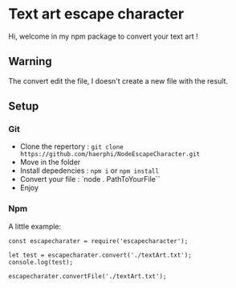 # Text art escape character
Hi, welcome in my npm package to convert your text art !
## Warning
The convert edit the file, I doesn't create a new file with the result.
## Setup
### Git
 - Clone the repertory : `git clone https://github.com/haerphi/NodeEscapeCharacter.git`
 - Move in the folder
 - Install depedencies : `npm i` or `npm install`
 - Convert your file : `node . PathToYourFile``
 - Enjoy
### Npm
A little example:
```
const escapecharater = require('escapecharacter');

let test = escapecharater.convert('./textArt.txt');
console.log(test);

escapecharater.convertFile('./textArt.txt');
```